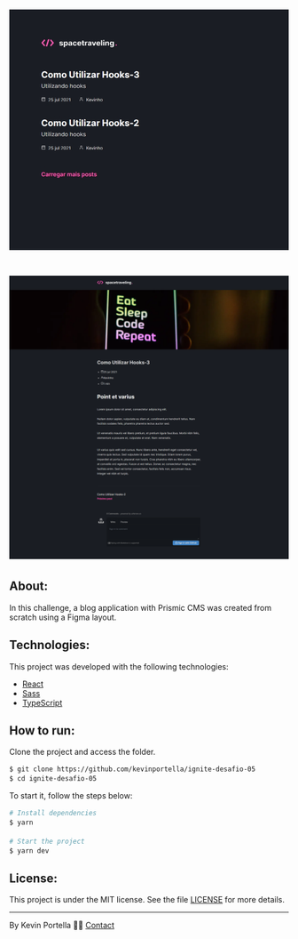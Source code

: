 <h1 align="center">
    <img src='./spacetraveling.jpg'>
</h1>

<h1 align="center">
    <img src='./spacetraveling_post.png'>
</h1>

## About: 

In this challenge, a blog application with Prismic CMS was created from scratch using a Figma layout. 

## Technologies:

This project was developed with the following technologies: 

- [React](https://reactjs.org)
- [Sass](https://sass-lang.com)
- [TypeScript](https://www.typescriptlang.org/)

## How to run:

Clone the project and access the folder.

```bash
$ git clone https://github.com/kevinportella/ignite-desafio-05
$ cd ignite-desafio-05
```

To start it, follow the steps below: 
```bash
# Install dependencies
$ yarn

# Start the project 
$ yarn dev
```

## License:

This project is under the MIT license. See the file [LICENSE](LICENSE.md) for more details.

---

By Kevin Portella 👋🏽 [Contact](https://www.linkedin.com/in/kevin-bohry-58a4614b/)
